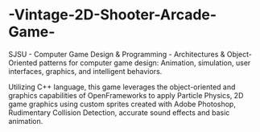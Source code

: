 # -Vintage-2D-Shooter-Arcade-Game-
SJSU - Computer Game Design &amp; Programming - Architectures &amp; Object-Oriented patterns for computer game design: Animation, simulation, user interfaces, graphics, and intelligent behaviors.



Utilizing C++ language, this game leverages the object-oriented and graphics capabilities of OpenFrameworks to apply Particle Physics, 2D game graphics using custom sprites created with Adobe Photoshop, Rudimentary Collision Detection,  accurate sound effects and basic animation. 

